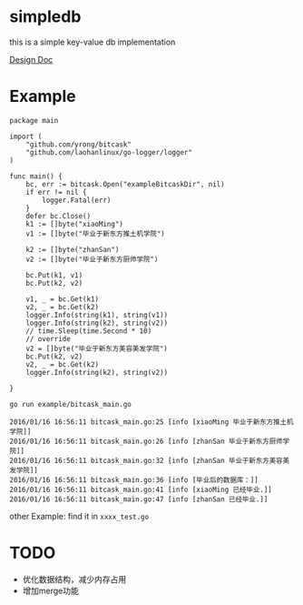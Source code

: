 # simpledb

this is a simple key-value db implementation

[Design Doc](https://github.com/yrong/bitcask/blob/master/doc/doc.md)


# Example

```
package main

import (
	"github.com/yrong/bitcask"
	"github.com/laohanlinux/go-logger/logger"
)

func main() {
	bc, err := bitcask.Open("exampleBitcaskDir", nil)
	if err != nil {
		logger.Fatal(err)
	}
	defer bc.Close()
	k1 := []byte("xiaoMing")
	v1 := []byte("毕业于新东方推土机学院")

	k2 := []byte("zhanSan")
	v2 := []byte("毕业于新东方厨师学院")

	bc.Put(k1, v1)
	bc.Put(k2, v2)

	v1, _ = bc.Get(k1)
	v2, _ = bc.Get(k2)
	logger.Info(string(k1), string(v1))
	logger.Info(string(k2), string(v2))
	// time.Sleep(time.Second * 10)
	// override
	v2 = []byte("毕业于新东方美容美发学院")
	bc.Put(k2, v2)
	v2, _ = bc.Get(k2)
	logger.Info(string(k2), string(v2))

}

```

`go run example/bitcask_main.go`

```
2016/01/16 16:56:11 bitcask_main.go:25 [info [xiaoMing 毕业于新东方推土机学院]]
2016/01/16 16:56:11 bitcask_main.go:26 [info [zhanSan 毕业于新东方厨师学院]]
2016/01/16 16:56:11 bitcask_main.go:32 [info [zhanSan 毕业于新东方美容美发学院]]
2016/01/16 16:56:11 bitcask_main.go:36 [info [毕业后的数据库：]]
2016/01/16 16:56:11 bitcask_main.go:41 [info [xiaoMing 已经毕业.]]
2016/01/16 16:56:11 bitcask_main.go:47 [info [zhanSan 已经毕业.]]
```

other Example: find it in `xxxx_test.go`

# TODO

- 优化数据结构，减少内存占用
- 增加merge功能

